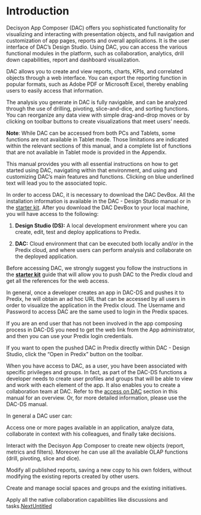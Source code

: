 # Introduction

Decisyon App Composer \(DAC\) offers you sophisticated functionality for visualizing and interacting with presentation objects, and full navigation and customization of app pages, reports and overall applications. It is the user interface of DAC’s Design Studio. Using DAC, you can access the various functional modules in the platform, such as collaboration, analytics, drill down capabilities, report and dashboard visualization.‌

DAC allows you to create and view reports, charts, KPIs, and correlated objects through a web interface. You can export the reporting function in popular formats, such as Adobe PDF or Microsoft Excel, thereby enabling users to easily access that information.‌

The analysis you generate in DAC is fully navigable, and can be analyzed through the use of drilling, pivoting, slice-and-dice, and sorting functions. You can reorganize any data view with simple drag-and-drop moves or by clicking on toolbar buttons to create visualizations that meet users’ needs.‌

**Note**: While DAC can be accessed from both PCs and Tablets, some functions are not available in Tablet mode. Those limitations are indicated within the relevant sections of this manual, and a complete list of functions that are not available in Tablet mode is provided in the Appendix.‌

This manual provides you with all essential instructions on how to get started using DAC, navigating within that environment, and using and customizing DAC’s main features and functions. Clicking on blue underlined text will lead you to the associated topic.‌

In order to access DAC, it is necessary to download the DAC DevBox. All the installation information is available in the DAC - Design Studio manual or in the [starter kit](http://decisyon.com/docs/Decisyon_App_Composer_Starter_Kit.pdf). After you download the DAC DevBox to your local machine, you will have access to the following:‌

1. **Design Studio \(DS\):** A local development environment where you can create, edit, test and deploy applications to Predix.‌

2. **DAC:** Cloud environment that can be executed both locally and/or in the Predix cloud, and where users can perform analysis and collaborate on the deployed application.‌

Before accessing DAC, we strongly suggest you follow the instructions in the [**starter kit**](http://decisyon.com/docs/Decisyon_App_Composer_Starter_Kit.pdf) guide that will allow you to push DAC to the Predix cloud and get all the references for the web access.‌

In general, once a developer creates an app in DAC-DS and pushes it to Predix, he will obtain an ad hoc URL that can be accessed by all users in order to visualize the application in the Predix cloud. The Username and Password to access DAC are the same used to login in the Predix spaces.‌

If you are an end user that has not been involved in the app composing process in DAC-DS you need to get the web link from the App administrator, and then you can use your Predix login credentials.‌

If you want to open the pushed DAC in Predix directly within DAC - Design Studio, click the “Open in Predix” button on the toolbar.‌

When you have access to DAC, as a user, you have been associated with specific privileges and groups. In fact, as part of the DAC-DS functions a developer needs to create user profiles and groups that will be able to view and work with each element of the app. It also enables you to create a collaboration team at DAC. Refer to the [access on DAC](http://documents.decisyon.com/tomcat/manuals/user/ge/en/web/accessingDac.htm#_Toc207105920) section in this manual for an overview. Or, for more detailed information, please use the DAC-DS manual.‌

In general a DAC user can:‌

Access one or more pages available in an application, analyze data, collaborate in context with his colleagues, and finally take decisions.‌

Interact with the Decisyon App Composer to create new objects \(report, metrics and filters\). Moreover he can use all the available OLAP functions \(drill, pivoting, slice and dice\).‌

Modify all published reports, saving a new copy to his own folders, without modifying the existing reports created by other users.‌

Create and manage social spaces and groups and the existing initiatives.‌

Apply all the native collaboration capabilities like discussions and tasks.[NextUntitled](https://app.gitbook.com/@silvia-difrancesco/s/dac-doc/~/drafts/-M2sQWspQeH4NX2_dCu8/untitled)[  
](https://github.com/Sdifranc/DAC-Documentation/blob/master/README.md)

